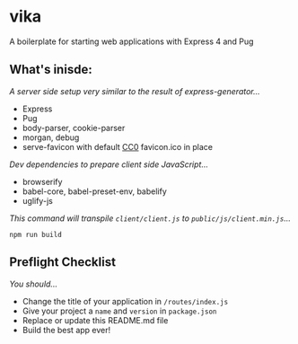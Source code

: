 # vika
A boilerplate for starting web applications with Express 4 and Pug

## What's inisde:
*A server side setup very similar to the result of express-generator...* 
- Express
- Pug
- body-parser, cookie-parser
- morgan, debug
- serve-favicon with default [CC0](https://creativecommons.org/share-your-work/public-domain/cc0/) favicon.ico in place

*Dev dependencies to prepare client side JavaScript...*
- browserify
- babel-core, babel-preset-env, babelify
- uglify-js

*This command will transpile `client/client.js` to `public/js/client.min.js`...*

`npm run build` 

## Preflight Checklist
*You should...*
- Change the title of your application in `/routes/index.js`
- Give your project a `name` and `version` in `package.json`
- Replace or update this README.md file
- Build the best app ever!
